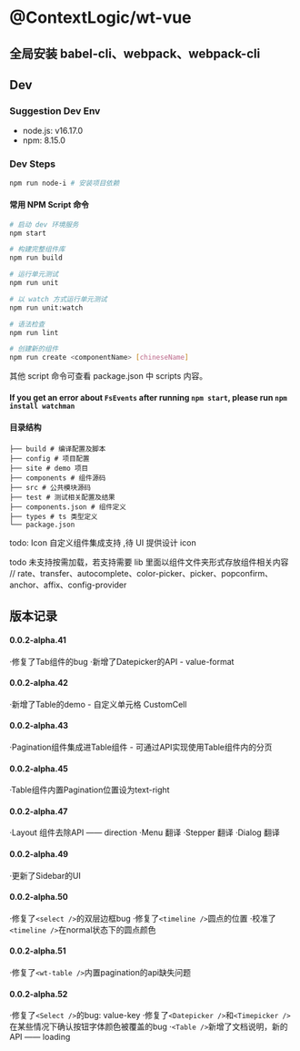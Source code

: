# @ContextLogic/wt-vue

## 全局安装 babel-cli、webpack、webpack-cli

## Dev

### Suggestion Dev Env
- node.js: v16.17.0
- npm: 8.15.0

### Dev Steps

```bash
npm run node-i # 安装项目依赖
```

#### 常用 NPM Script 命令

```bash
# 启动 dev 环境服务
npm start

# 构建完整组件库
npm run build

# 运行单元测试
npm run unit

# 以 watch 方式运行单元测试
npm run unit:watch

# 语法检查
npm run lint

# 创建新的组件
npm run create <componentName> [chineseName]
```

其他 script 命令可查看 package.json 中 scripts 内容。

#### If you get an error about `FsEvents` after running `npm start`, please run `npm install watchman`

#### 目录结构

```
├── build # 编译配置及脚本
├── config # 项目配置
├── site # demo 项目
├── components # 组件源码
├── src # 公共模块源码
├── test # 测试相关配置及结果
├── components.json # 组件定义
├── types # ts 类型定义
└── package.json
```

todo: Icon 自定义组件集成支持 ,待 UI 提供设计 icon

todo 未支持按需加载，若支持需要 lib 里面以组件文件夹形式存放组件相关内容
// rate、transfer、autocomplete、color-picker、picker、popconfirm、anchor、affix、config-provider

## 版本记录

#### 0.0.2-alpha.41
·修复了Tab组件的bug
·新增了Datepicker的API - value-format

#### 0.0.2-alpha.42
·新增了Table的demo - 自定义单元格 CustomCell

#### 0.0.2-alpha.43
·Pagination组件集成进Table组件 - 可通过API实现使用Table组件内的分页

#### 0.0.2-alpha.45
·Table组件内置Pagination位置设为text-right

#### 0.0.2-alpha.47
·Layout 组件去除API —— direction
·Menu 翻译
·Stepper 翻译
·Dialog 翻译

#### 0.0.2-alpha.49
·更新了Sidebar的UI

#### 0.0.2-alpha.50
·修复了`<select />`的双层边框bug
·修复了`<timeline />`圆点的位置
·校准了`<timeline />`在normal状态下的圆点颜色

#### 0.0.2-alpha.51
·修复了`<wt-table />`内置pagination的api缺失问题

#### 0.0.2-alpha.52
·修复了`<Select />`的bug: value-key
·修复了`<Datepicker />`和`<Timepicker />`在某些情况下确认按钮字体颜色被覆盖的bug
·`<Table />`新增了文档说明，新的API —— loading
